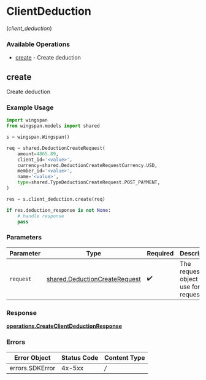 # ClientDeduction
(*client_deduction*)

### Available Operations

* [create](#create) - Create deduction

## create

Create deduction

### Example Usage

```python
import wingspan
from wingspan.models import shared

s = wingspan.Wingspan()

req = shared.DeductionCreateRequest(
    amount=4865.89,
    client_id='<value>',
    currency=shared.DeductionCreateRequestCurrency.USD,
    member_id='<value>',
    name='<value>',
    type=shared.TypeDeductionCreateRequest.POST_PAYMENT,
)

res = s.client_deduction.create(req)

if res.deduction_response is not None:
    # handle response
    pass
```

### Parameters

| Parameter                                                                      | Type                                                                           | Required                                                                       | Description                                                                    |
| ------------------------------------------------------------------------------ | ------------------------------------------------------------------------------ | ------------------------------------------------------------------------------ | ------------------------------------------------------------------------------ |
| `request`                                                                      | [shared.DeductionCreateRequest](../../models/shared/deductioncreaterequest.md) | :heavy_check_mark:                                                             | The request object to use for the request.                                     |


### Response

**[operations.CreateClientDeductionResponse](../../models/operations/createclientdeductionresponse.md)**
### Errors

| Error Object    | Status Code     | Content Type    |
| --------------- | --------------- | --------------- |
| errors.SDKError | 4x-5xx          | */*             |
